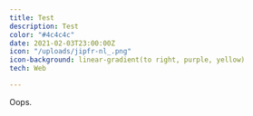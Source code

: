 ```yaml
---
title: Test
description: Test
color: "#4c4c4c"
date: 2021-02-03T23:00:00Z
icon: "/uploads/jipfr-nl_.png"
icon-background: linear-gradient(to right, purple, yellow)
tech: Web

---
```

Oops.